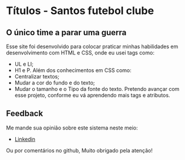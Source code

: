 # Títulos - Santos futebol clube
## O único time a parar uma guerra
Esse site foi desenvolvido para colocar praticar minhas habilidades em desenvolvimento com HTML e CSS, onde eu usei tags como:
- UL e LI;
- H1 e P.
Além dos conhecimentos em CSS como:
- Centralizar textos;
- Mudar a cor do fundo e do texto;
- Mudar o tamanho e o Tipo da fonte do texto.
Pretendo avançar com esse projeto, conforme eu vá aprendendo mais tags e atributos.

## Feedback

Me mande sua opinião sobre este sistema neste meio:

- [Linkedin](https://www.linkedin.com/in/gustavodasilvapires/)

Ou por comentários no github, Muito obrigado pela atenção!
